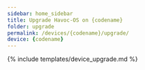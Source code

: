 ```yaml
---
sidebar: home_sidebar
title: Upgrade Havoc-OS on {codename}
folder: upgrade
permalink: /devices/{codename}/upgrade/
device: {codename}
---
```

{% include templates/device_upgrade.md %}
